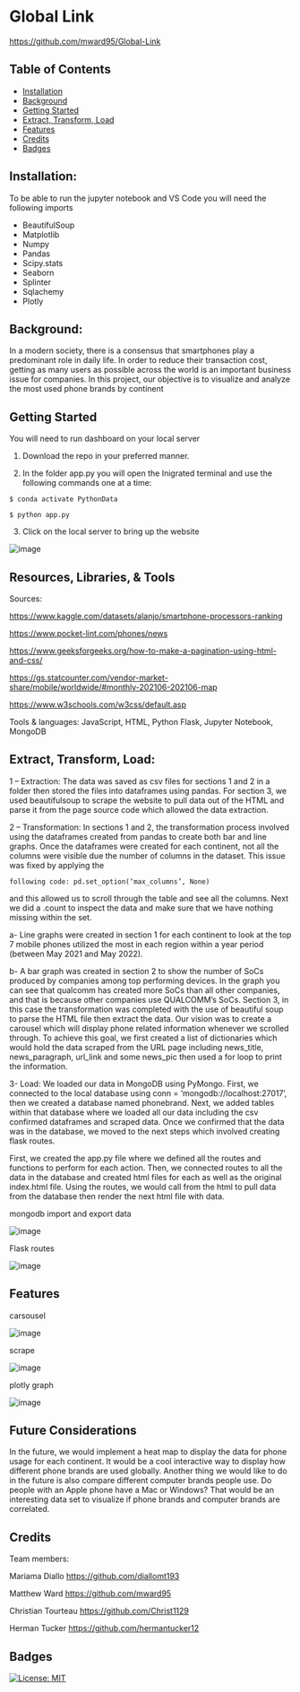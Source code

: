 # Global Link

https://github.com/mward95/Global-Link

## Table of Contents

- [Installation](#installation)
- [Background](#background)
- [Getting Started](#getting)
- [Extract, Transform, Load](#extract,transform,load)
- [Features](#features)
- [Credits](#credits)
- [Badges](#badges)

## Installation:

To be able to run the jupyter notebook and VS Code you will need the following imports

- BeautifulSoup
- Matplotlib
- Numpy
- Pandas
- Scipy.stats
- Seaborn
- Splinter
- Sqlachemy
- Plotly

## Background:
 In a modern society, there is a consensus that smartphones play a predominant role in daily life. In order to reduce their transaction cost, getting as many users as possible across the world is an important business issue for companies.
In this project, our objective is to visualize and analyze the most used phone brands by continent

## Getting Started
You will need to run dashboard on your local server

1. Download the repo in your preferred manner.

2. In the folder app.py you will open the Inigrated terminal and use the following commands one at a time:

```
$ conda activate PythonData
```
```
$ python app.py
```
3. Click on the local server to bring up the website

![image](https://i.gyazo.com/89590bfeae5c897b31adf6fa82c82b16.png)


## Resources, Libraries, & Tools

Sources:

https://www.kaggle.com/datasets/alanjo/smartphone-processors-ranking

https://www.pocket-lint.com/phones/news

https://www.geeksforgeeks.org/how-to-make-a-pagination-using-html-and-css/

https://gs.statcounter.com/vendor-market-share/mobile/worldwide/#monthly-202106-202106-map

https://www.w3schools.com/w3css/default.asp

Tools & languages: JavaScript, HTML, Python Flask, Jupyter Notebook, MongoDB


## Extract, Transform, Load:
1 – Extraction:
 The data was saved as csv files for sections 1 and 2 in a folder then stored the files into dataframes using pandas. For section 3, we used beautifulsoup to scrape the website to pull data out of the HTML and parse it from the page source code which allowed the data extraction.

2 – Transformation:
In sections 1 and 2, the transformation process involved using the dataframes created from pandas to create both bar and line graphs. Once the dataframes were created for each continent, not all the columns were visible due the number of columns in the dataset. This issue was fixed by applying the 
```
following code: pd.set_option(‘max_columns’, None) 
```
and this allowed us to scroll through the table and see all the columns. Next we did a .count to inspect the data and make sure that we have nothing missing within the set.

a-   Line graphs were created in section 1 for each continent to look at the top 7 mobile phones utilized the most in each region within a year period (between May 2021 and May 2022).

b-   A bar graph was created in section 2 to show the number of SoCs produced by companies among top performing devices. In the graph you can see that qualcomm has created more SoCs than all other companies, and that is because other companies use QUALCOMM’s SoCs.
Section 3, in this case the transformation was completed with the use of beautiful soup to parse the HTML file then extract the data. Our vision was to create a carousel which will display phone related information whenever we scrolled through. To achieve this goal, we first created a list of dictionaries which would hold the data scraped from the URL page including news_title, news_paragraph, url_link and some news_pic then used a for loop to print the information.

3- Load:
We loaded our data in MongoDB using PyMongo. First, we connected to the local database using conn = ‘mongodb://localhost:27017’, then we created a database named phonebrand. Next, we added tables within that database where we loaded all our data including the csv confirmed dataframes and scraped data. Once we confirmed that the data was in the database, we moved to the next steps which involved creating flask routes.

First, we created the app.py file where we defined all the routes and functions to perform for each action. Then, we connected routes to all the data in the database and created html files for each as well as the original index.html file. Using the routes, we would call from the html to pull data from the database then render the next html file with data.



 mongodb import and export data
 
 ![image](https://i.gyazo.com/7487ff455798707abdd42c8b9f478765.png)
    
 Flask routes
 
 ![image](https://i.gyazo.com/8115031294cc757b617c8939448ebc9b.png)
 

## Features
carsousel

![image](https://i.gyazo.com/2dd11b2cafaf46493b66bc1a4e9a6037.png)

scrape

![image](https://i.gyazo.com/f8d7166b73594548a6985195e9746907.png)

plotly graph

![image](https://i.gyazo.com/af7ca6d3b3db3899a4895d6dcbc0df90.png)

## Future Considerations

In the future, we would implement a heat map to display the data for phone usage for each continent. It would be a cool interactive way to display how different phone brands are used globally. Another thing we would like to do in the future is also compare different computer brands people use. Do people with an Apple phone have a Mac or Windows? That would be an interesting data set to visualize if phone brands and computer brands are correlated.

## Credits
Team members:

Mariama Diallo https://github.com/diallomt193

Matthew Ward https://github.com/mward95

Christian Tourteau https://github.com/Christ1129

Herman Tucker https://github.com/hermantucker12



## Badges
[![License: MIT](https://img.shields.io/badge/License-MIT-yellow.svg)](https://github.com/mward95/Team_project_2/blob/main/MIT%20License/MIT%20License.txt)
